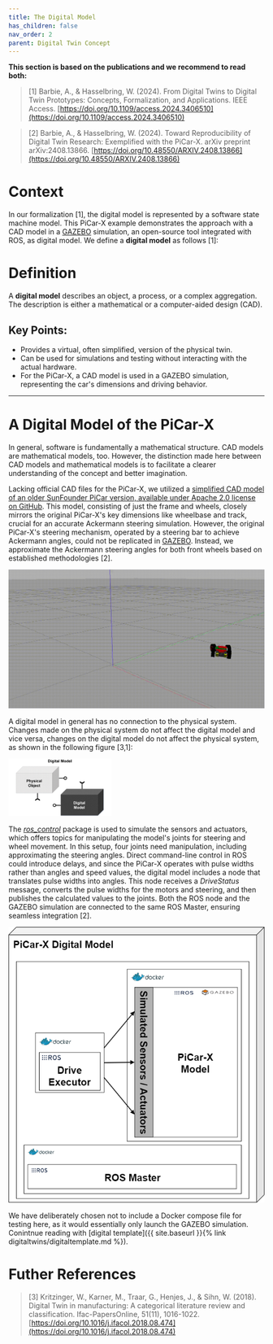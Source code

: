```yaml
---
title: The Digital Model
has_children: false
nav_order: 2
parent: Digital Twin Concept
---
```


**This section is based on the publications and we recommend to read both:**
>[1] Barbie, A., & Hasselbring, W. (2024). From Digital Twins to Digital Twin Prototypes: Concepts, Formalization, and Applications. IEEE Access. [https://doi.org/10.1109/access.2024.3406510](https://doi.org/10.1109/access.2024.3406510)

>[2] Barbie, A., & Hasselbring, W. (2024). Toward Reproducibility of Digital Twin Research: Exemplified with the PiCar-X. arXiv preprint arXiv:2408.13866. [https://doi.org/10.48550/ARXIV.2408.13866](https://doi.org/10.48550/ARXIV.2408.13866)

# Context

In our formalization [1], the digital model is represented by a software state machine model. This PiCar-X example demonstrates the approach with a CAD model in a [GAZEBO](https://gazebosim.org) simulation, an open-source tool integrated with ROS, as digital model.
We define a **digital model** as follows [1]: 

# Definition

A **digital model** describes an object, a process, or a complex aggregation. The description is either a mathematical or a computer-aided design (CAD).

## Key Points:
- Provides a virtual, often simplified, version of the physical twin.
- Can be used for simulations and testing without interacting with the actual hardware.
- For the PiCar-X, a CAD model is used in a GAZEBO simulation, representing the car's dimensions and driving behavior.

---

# A Digital Model of the PiCar-X
In general, software is fundamentally a mathematical structure. CAD models are mathematical models, too. However, the distinction made here between CAD models and mathematical models is to facilitate a clearer understanding of the concept and better imagination.

Lacking official CAD files for the PiCar-X, we utilized a [simplified CAD model of an older SunFounder PiCar version, available under Apache 2.0 license on GitHub](https://github.com/Theosakamg/PiCar_Hardware). This model, consisting of just the frame and wheels, closely mirrors the original PiCar-X's key dimensions like wheelbase and track, crucial for an accurate Ackermann steering simulation. However, the original PiCar-X's steering mechanism, operated by a steering bar to achieve Ackermann angles, could not be replicated in [GAZEBO](https://gazebosim.org). Instead, we approximate the Ackermann steering angles for both front wheels based on established methodologies [2].

![Digital Model in GAZEBO](../assets/images/picarx-gazebo.gif "The digital model of the PiCar-X")

A digital model in general has no connection to the physical system. Changes made on the physical system do not affect the digital model and vice versa, changes on the digital model do not affect the physical system, as shown in the following figure [3,1]:

<img src="../assets/images/DigitalModel-Boxes.jpg" width="40%" style="margin: 0 auto;" />

The [*ros_control*](https://wiki.ros.org/ros_control) package is used to simulate the sensors and actuators, which offers topics for manipulating the model's joints for steering and wheel movement. In this setup, four joints need manipulation, including approximating the steering angles. Direct command-line control in ROS could introduce delays, and since the PiCar-X operates with pulse widths rather than angles and speed values, the digital model includes a node that translates pulse widths into angles. This node receives a *DriveStatus* message, converts the pulse widths for the motors and steering, and then publishes the calculated values to the joints. Both the ROS node and the GAZEBO simulation are connected to the same ROS Master, ensuring seamless integration [2].

![Digital Model ROS](../assets/images/picarx-dm.png "ROS nodes of the digital model of the PiCar-X")

We have deliberately chosen not to include a Docker compose file for testing here, as it would essentially only launch the GAZEBO simulation. Conintnue reading with [digital template]({{ site.baseurl }}{% link digitaltwins/digitaltemplate.md %}).

# Futher References
>[3] Kritzinger, W., Karner, M., Traar, G., Henjes, J., & Sihn, W. (2018). Digital Twin in manufacturing: A categorical literature review and classification. Ifac-PapersOnline, 51(11), 1016-1022. [https://doi.org/10.1016/j.ifacol.2018.08.474](https://doi.org/10.1016/j.ifacol.2018.08.474)